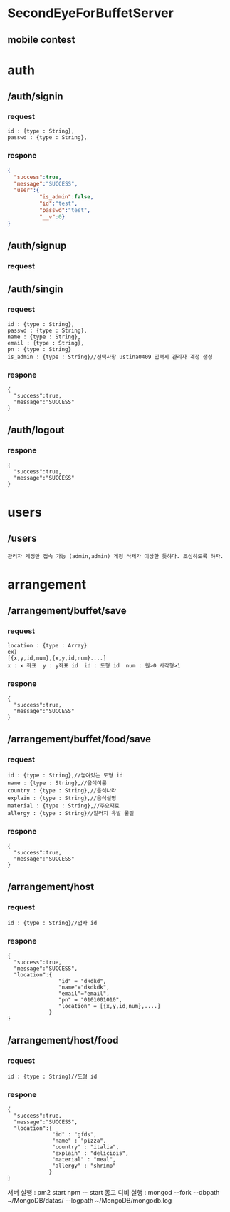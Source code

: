 # SecondEyeForBuffetServer
## mobile contest

# auth
## /auth/signin
### request
```
id : {type : String},  
passwd : {type : String},  
```

### respone
```json
{
  "success":true,
  "message":"SUCCESS",
  "user":{
          "is_admin":false,
          "id":"test",
          "passwd":"test",
          "__v":0}
}
```




## /auth/signup
### request
## /auth/singin
### request
```
id : {type : String},  
passwd : {type : String},  
name : {type : String},  
email : {type : String},  
pn : {type : String}   
is_admin : {type : String}//선택사항 ustina0409 입력시 관리자 계정 생성
```
### respone
```
{
  "success":true,
  "message":"SUCCESS"
}
```

## /auth/logout
### respone
```
{
  "success":true,
  "message":"SUCCESS"
}
```


# users
## /users
```gui 환경으로 유저관리(삭제, 관리자 권한 부여) 가능  
관리자 계정만 접속 가능 (admin,admin) 게정 삭제가 이상한 듯하다. 조심하도록 하자.
```

# arrangement
## /arrangement/buffet/save
### request
```
location : {type : Array}
ex)  
[{x,y,id,num},{x,y,id,num}....]  
x : x 좌표  y : y좌표 id  id : 도형 id  num : 원>0 사각형>1  
```
### respone
```
{
  "success":true,
  "message":"SUCCESS"
}
```
## /arrangement/buffet/food/save
### request
```
id : {type : String},//놓여있는 도형 id  
name : {type : String},//음식이름
country : {type : String},//음식나라  
explain : {type : String},//음식설명  
material : {type : String},//주요재료  
allergy : {type : String}//알러지 유발 물질  
```
### respone
```
{
  "success":true,
  "message":"SUCCESS"
}
```


## /arrangement/host
### request
```
id : {type : String}//업자 id  
```

### respone
```
{
  "success":true,
  "message":"SUCCESS",
  "location":{
                "id" = "dkdkd",
                "name"="dkdkdk",
                "email"="email",
                "pn" = "0101001010",
                "location" = [{x,y,id,num},....]
             }
}
```


## /arrangement/host/food
### request
```
id : {type : String}//도형 id  
```

### respone
```
{
  "success":true,
  "message":"SUCCESS",
  "location":{
              "id" : "gfds",  
              "name" : "pizza",
              "country" : "italia", 
              "explain" : "deliciois",  
              "material" : "meal", 
              "allergy" : "shrimp"
             }
}
```
서버 실행 : pm2 start npm -- start
몽고 디비 실행 : mongod --fork --dbpath ~/MongoDB/datas/ --logpath ~/MongoDB/mongodb.log
